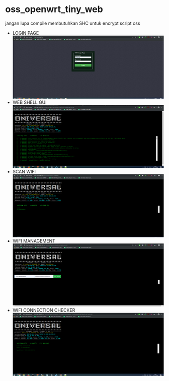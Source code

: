 # oss_openwrt_tiny_web
jangan lupa compile membutuhkan SHC untuk encrypt script oss
<ul>
  <li>LOGIN PAGE</li>
  <img width="500" height="200" src="Capture.PNG"></img>
  <li>WEB SHELL GUI</li>
  <img width="500" height="200" src="Capture.1.PNG"></img>
  <li>SCAN WIFI</li>
  <img width="500" height="200" src="Capture2.PNG"></img>
  <li>WIFI MANAGEMENT</li>
  <img width="500" height="200" src="Capture3.PNG"></img>
  <li>WIFI CONNECTION CHECKER</li>
  <img width="500" height="200" src="Capture4.PNG"></img>
</ul>
  
